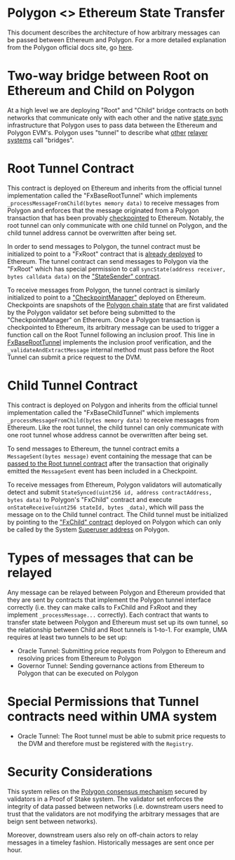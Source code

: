 # Polygon <> Ethereum State Transfer

This document describes the architecture of how arbitrary messages can be passed between Ethereum and Polygon. For a more detailed explanation from the Polygon official docs site, go [here](https://docs.matic.network/docs/develop/l1-l2-communication/state-transfer).

# Two-way bridge between Root on Ethereum and Child on Polygon

At a high level we are deploying "Root" and "Child" bridge contracts on both networks that communicate only with each other and the native [state sync](https://docs.matic.network/docs/contribute/state-sync/state-sync/) infrastructure that Polygon uses to pass data between the Ethereum and Polygon EVM's. Polygon uses "tunnel" to describe what [other](https://docs.tokenbridge.net/amb-bridge/about-amb-bridge) [relayer](https://forum.makerdao.com/t/announcing-the-optimism-dai-bridge-with-fast-withdrawals/6938) [systems](https://developer.offchainlabs.com/docs/inside_arbitrum#bridging) call "bridges".

# Root Tunnel Contract

This contract is deployed on Ethereum and inherits from the official tunnel implementation called the "FxBaseRootTunnel" which implements `_processMessageFromChild(bytes memory data)` to receive messages from Polygon and enforces that the message originated from a Polygon transaction that has been provably [checkpointed](https://docs.matic.network/docs/contribute/heimdall/checkpoint/) to Ethereum. Notably, the root tunnel can only communicate with one child tunnel on Polygon, and the child tunnel address cannot be overwritten after being set.

In order to send messages to Polygon, the tunnel contract must be initialized to point to a "FxRoot" contract that is [already deployed](https://etherscan.io/address/0xfe5e5D361b2ad62c541bAb87C45a0B9B018389a2#code) to Ethereum. The tunnel contract can send messages to Polygon via the "FxRoot" which has special permission to call `syncState(address receiver, bytes calldata data)` on the ["StateSender" contract](https://etherscan.io/address/0x28e4f3a7f651294b9564800b2d01f35189a5bfbe/advanced#code).

To receive messages from Polygon, the tunnel contract is similarly initialized to point to a ["CheckpointManager"](https://etherscan.io/address/0x86e4dc95c7fbdbf52e33d563bbdb00823894c287) deployed on Ethereum. Checkpoints are snapshots of the [Polygon chain state](https://docs.matic.network/docs/contribute/heimdall/checkpoint/) that are first validated by the Polygon validator set before being submitted to the "CheckpointManager" on Ethereum. Once a Polygon transaction is checkpointed to Ethereum, its arbitrary message can be used to trigger a function call on the Root Tunnel following an inclusion proof. This line in [FxBaseRootTunnel](https://github.com/fx-portal/contracts/blob/main/contracts/tunnel/FxBaseRootTunnel.sol#L109) implements the inclusion proof verification, and the `_validateAndExtractMessage` internal method must pass before the Root Tunnel can submit a price request to the DVM.

# Child Tunnel Contract

This contract is deployed on Polygon and inherits from the official tunnel implementation called the "FxBaseChildTunnel" which implements `_processMessageFromChild(bytes memory data)` to receive messages from Ethereum. Like the root tunnel, the child tunnel can only communicate with one root tunnel whose address cannot be overwritten after being set.

To send messages to Ethereum, the tunnel contract emits a `MessageSent(bytes message)` event containing the message that can be [passed to the Root tunnel contract](https://github.com/QEDK/fx-portal/blob/main/contracts/tunnel/FxBaseRootTunnel.sol#L138) after the transaction that originally emitted the `MessageSent` event has been included in a Checkpoint.

To receive messages from Ethereum, Polygon validators will automatically detect and submit `StateSynced(uint256 id, address contractAddress, bytes data)` to Polygon's "FxChild" contract and execute `onStateReceive(uint256 stateId, bytes _data)`, which will pass the message on to the Child tunnel contract. The Child tunnel must be initialized by pointing to the ["FxChild" contract](https://explorer-mainnet.maticvigil.com/address/0x8397259c983751DAf40400790063935a11afa28a/read-contract) deployed on Polygon which can only be called by the System [Superuser address](https://explorer-mainnet.maticvigil.com/address/0x0000000000000000000000000000000000001001/transactions) on Polygon.

# Types of messages that can be relayed

Any message can be relayed between Polygon and Ethereum provided that they are sent by contracts that implement the Polygon tunnel interface correctly (i.e. they can make calls to FxChild and FxRoot and they implement `_processMessage...` correctly). Each contract that wants to transfer state between Polygon and Ethereum must set up its own tunnel, so the relationship between Child and Root tunnels is 1-to-1. For example, UMA requires at least two tunnels to be set up:

- Oracle Tunnel: Submitting price requests from Polygon to Ethereum and resolving prices from Ethereum to Polygon
- Governor Tunnel: Sending governance actions from Ethereum to Polygon that can be executed on Polygon

# Special Permissions that Tunnel contracts need within UMA system

- Oracle Tunnel: The Root tunnel must be able to submit price requests to the DVM and therefore must be registered with the `Registry`.

# Security Considerations

This system relies on the [Polygon consensus mechanism](https://docs.matic.network/docs/home/architecture/security-models#proof-of-stake-security) secured by validators in a Proof of Stake system. The validator set enforces the integrity of data passed between networks (i.e. downstream users need to trust that the validators are not modifying the arbitrary messages that are beign sent between networks).

Moreover, downstream users also rely on off-chain actors to relay messages in a timeley fashion. Historically messages are sent once per hour.
